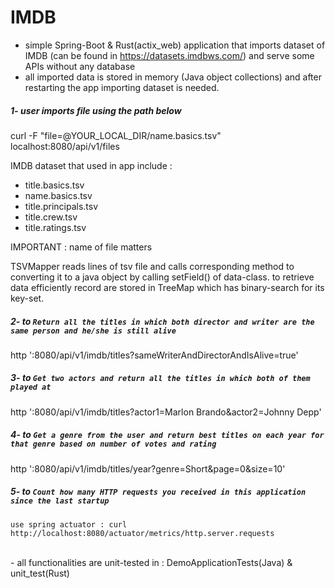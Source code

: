 # IMDB
 - simple Spring-Boot & Rust(actix_web) application that imports dataset of IMDB (can be found in https://datasets.imdbws.com/) and serve some APIs without any database
 - all imported data is stored in memory (Java object collections) and after restarting the app importing dataset is needed.
  

##### 1- user imports file using the path below 

  curl -F "file=@YOUR_LOCAL_DIR/name.basics.tsv" localhost:8080/api/v1/files
  
 IMDB dataset that used in app include : 

* title.basics.tsv
* name.basics.tsv
* title.principals.tsv
* title.crew.tsv
* title.ratings.tsv  

 IMPORTANT : name of file matters 
 
 TSVMapper reads lines of tsv file and calls corresponding method to converting it to a java object by calling setField() of data-class.
 to retrieve data efficiently record are stored in TreeMap which has binary-search for its key-set.

##### 2- to `Return all the titles in which both director and writer are the same person and he/she is still alive`

http ':8080/api/v1/imdb/titles?sameWriterAndDirectorAndIsAlive=true' 

##### 3- to `Get two actors and return all the titles in which both of them played at`

http ':8080/api/v1/imdb/titles?actor1=Marlon Brando&actor2=Johnny Depp'

##### 4- to `Get a genre from the user and return best titles on each year for that genre based on number of votes and rating`

http ':8080/api/v1/imdb/titles/year?genre=Short&page=0&size=10'
  
##### 5- to `Count how many HTTP requests you received in this application since the last startup`
    use spring actuator : curl http://localhost:8080/actuator/metrics/http.server.requests
<br/>
- all functionalities are unit-tested in : DemoApplicationTests(Java) & unit_test(Rust)

 
